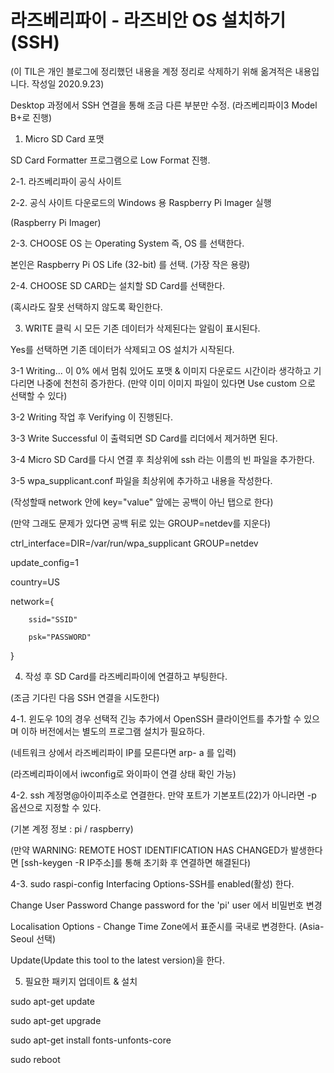 # 라즈베리파이 - 라즈비안 OS 설치하기 (SSH)

(이 TIL은 개인 블로그에 정리했던 내용을 계정 정리로 삭제하기 위해 옮겨적은 내용입니다. 작성일 2020.9.23)   

Desktop 과정에서 SSH 연결을 통해 조금 다른 부분만 수정. (라즈베리파이3 Model B+로 진행)

1. Micro SD Card 포맷

 SD Card Formatter 프로그램으로 Low Format 진행.

2-1. 라즈베리파이 공식 사이트

2-2. 공식 사이트 다운로드의 Windows 용 Raspberry Pi Imager 실행

(Raspberry Pi Imager)

2-3. CHOOSE OS 는 Operating System 즉, OS 를 선택한다.

본인은 Raspberry Pi OS Life (32-bit) 를 선택. (가장 작은 용량)

2-4. CHOOSE SD CARD는 설치할 SD Card를 선택한다.

(혹시라도 잘못 선택하지 않도록 확인한다.

3. WRITE 클릭 시 모든 기존 데이터가 삭제된다는 알림이 표시된다.

Yes를 선택하면 기존 데이터가 삭제되고 OS 설치가 시작된다.

3-1 Writing... 이 0% 에서 멈춰 있어도 포맷 & 이미지 다운로드 시간이라 생각하고 기다리면 나중에 천천히 증가한다. (만약 이미 이미지 파일이 있다면 Use custom 으로 선택할 수 있다)

3-2 Writing 작업 후 Verifying 이 진행된다.

3-3 Write Successful 이 출력되면 SD Card를 리더에서 제거하면 된다.

3-4 Micro SD Card를 다시 연결 후 최상위에 ssh 라는 이름의 빈 파일을 추가한다.

3-5 wpa_supplicant.conf 파일을 최상위에 추가하고 내용을 작성한다.

(작성할때 network 안에 key="value" 앞에는 공백이 아닌 탭으로 한다)

(만약 그래도 문제가 있다면 공백 뒤로 있는 GROUP=netdev를 지운다)

ctrl_interface=DIR=/var/run/wpa_supplicant GROUP=netdev

update_config=1

country=US

network={

        ssid="SSID"

        psk="PASSWORD"

}

4. 작성 후 SD Card를 라즈베리파이에 연결하고 부팅한다.

(조금 기다린 다음 SSH 연결을 시도한다)

4-1. 윈도우 10의 경우 선택적 긴능 추가에서 OpenSSH 클라이언트를 추가할 수 있으며 이하 버전에서는 별도의 프로그램 설치가 필요하다.

(네트워크 상에서 라즈베리파이 IP를 모른다면 arp- a 를 입력)

(라즈베리파이에서 iwconfig로 와이파이 연결 상태 확인 가능)

4-2. ssh 계정명@아이피주소로 연결한다. 만약 포트가 기본포트(22)가 아니라면 -p 옵션으로 지정할 수 있다.

(기본 계정 정보 : pi / raspberry)

(만약 WARNING: REMOTE HOST IDENTIFICATION HAS CHANGED가 발생한다면 [ssh-keygen -R IP주소]를 통해 초기화 후 연결하면 해결된다)

4-3. sudo raspi-config
Interfacing Options-SSH를 enabled(활성) 한다.

Change User Password Change password for the 'pi' user 에서 비밀번호 변경

Localisation Options - Change Time Zone에서 표준시를 국내로 변경한다. (Asia-Seoul 선택)

Update(Update this tool to the latest version)을 한다.

5. 필요한 패키지 업데이트 & 설치

sudo apt-get update

sudo apt-get upgrade

sudo apt-get install fonts-unfonts-core

sudo reboot
